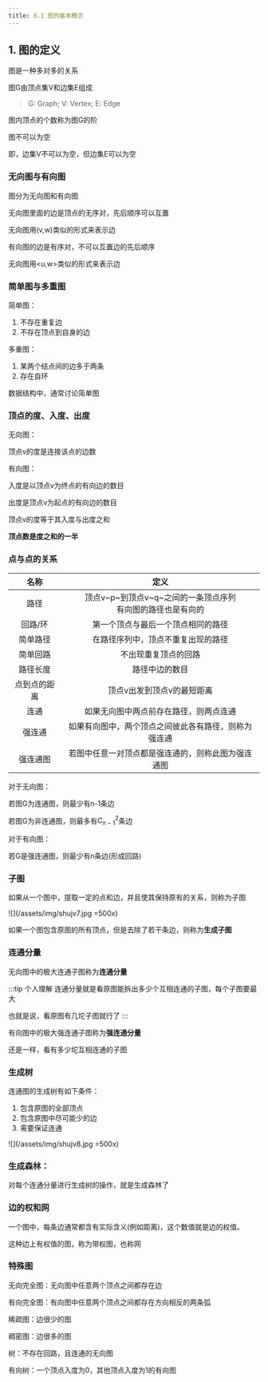 ```yaml
---
title: 6.1 图的基本概念
---
```


## 1. 图的定义

图是一种多对多的关系

图G由顶点集V和边集E组成

>G: Graph; V: Vertex; E: Edge

图内顶点的个数称为图G的阶

图不可以为空

即，边集V不可以为空，但边集E可以为空

### 无向图与有向图
图分为无向图和有向图

无向图里面的边是顶点的无序对，先后顺序可以互置

无向图用(v,w)类似的形式来表示边

有向图的边是有序对，不可以互置边的先后顺序

无向图用\<u,w\>类似的形式来表示边

### 简单图与多重图

简单图：
1. 不存在重复边
2. 不存在顶点到自身的边


多重图：
1. 某两个结点间的边多于两条
2. 存在自环

数据结构中，通常讨论简单图

### 顶点的度、入度、出度
无向图：

顶点v的度是连接该点的边数

有向图：

入度是以顶点v为终点的有向边的数目

出度是顶点v为起点的有向边的数目

顶点v的度等于其入度与出度之和

**顶点数是度之和的一半**

### 点与点的关系


| 名称 | 定义 |
| :---: | :---: |
| 路径 | 顶点v~p~到顶点v~q~之间的一条顶点序列<br>有向图的路径也是有向的 |
| 回路/环 | 第一个顶点与最后一个顶点相同的路径 |
| 简单路径 | 在路径序列中，顶点不重复出现的路径 |
| 简单回路 | 不出现重复顶点的回路 |
| 路径长度 | 路径中边的数目 |
| 点到点的距离 | 顶点v出发到顶点v的最短距离 |
| 连通 | 如果无向图中两点前存在路径，则两点连通 |
| 强连通 | 如果有向图中，两个顶点之间彼此各有路径，则称为强连通 |
| 强连通图 | 若图中任意一对顶点都是强连通的，则称此图为强连通图 |


对于无向图：

若图G为连通图，则最少有n-1条边

若图G为非连通图，则最多有$C_{n-1}^2$条边

对于有向图：

若G是强连通图，则最少有n条边(形成回路)

### 子图

如果从一个图中，提取一定的点和边，并且使其保持原有的关系，则称为子图

![](/assets/img/shujv7.jpg =500x)

如果一个图包含原图的所有顶点，但是去除了若干条边，则称为**生成子图**

### 连通分量

无向图中的极大连通子图称为**连通分量**

:::tip 个人理解
连通分量就是看原图能拆出多少个互相连通的子图，每个子图要最大

也就是说，看原图有几坨子图就行了
:::

有向图中的极大强连通子图称为**强连通分量**

还是一样，看有多少坨互相连通的子图

### 生成树

连通图的生成树有如下条件：

1. 包含原图的全部顶点
2. 包含原图中尽可能少的边
3. 需要保证连通

![](/assets/img/shujv8.jpg =500x)

### 生成森林：

对每个连通分量进行生成树的操作，就是生成森林了

### 边的权和网

一个图中，每条边通常都含有实际含义(例如距离)，这个数值就是边的权值。

这种边上有权值的图，称为带权图，也称网

### 特殊图

无向完全图：无向图中任意两个顶点之间都存在边

有向完全图：有向图中任意两个顶点之间都存在方向相反的两条弧

稀疏图：边很少的图

稠密图：边很多的图

树：不存在回路，且连通的无向图

有向树：一个顶点入度为0，其他顶点入度为1的有向图




